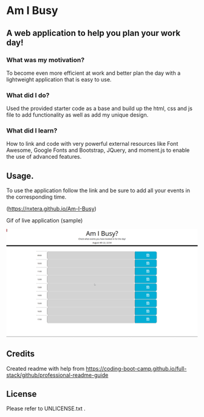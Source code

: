 # Am I Busy

## A web application to help you plan your work day!

### What was my motivation?
To become even more efficient at work and better plan the day with a lightweight application that is easy to use.

### What did I do?
Used the provided starter code as a base and build up the html, css and js file to add functionality as well as add my unique design.

### What did I learn?
How to link and code with very powerful external resources like Font Awesome, Google Fonts and Bootstrap, JQuery, and moment.js to enable the use of advanced features.   


## Usage.

To use the application follow the link and be sure to add all your events in the corresponding time.  

(https://nxtera.github.io/Am-I-Busy)

Gif of live application (sample)

![me](https://github.com/nxtera/Am-I-Busy/blob/main/assets/images/Am_I_Busy.gif)
 
   
## Credits
Created readme with help from https://coding-boot-camp.github.io/full-stack/github/professional-readme-guide


## License
Please refer to UNLICENSE.txt
.
